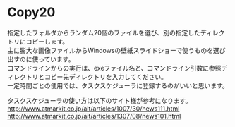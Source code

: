 # Copy20

指定したフォルダからランダム20個のファイルを選び、別の指定したディレクトリにコピーします。  
主に膨大な画像ファイルからWindowsの壁紙スライドショーで使うものを選び出すのに使っています。  
コマンドラインからの実行は、exeファイル名と、コマンドライン引数に参照ディレクトリとコピー先ディレクトリを入力してください。  
一定時間ごとの使用では、タスクスケジューラに登録するのがいいと思います。 
  
タスクスケジューラの使い方は以下のサイト様が参考になります。  
http://www.atmarkit.co.jp/ait/articles/1007/30/news111.html  
http://www.atmarkit.co.jp/ait/articles/1307/08/news101.html
